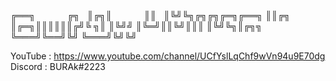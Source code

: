 ╔══╗             ╔╗  
║╔╗║             ║║  
║╚╝╚╗╔╗╔╗╔═╗╔══╗ ║║╔╗
║╔═╗║║║║║║╔╝╚ ╗║ ║╚╝╝
║╚═╝║║╚╝║║║ ║╚╝╚╗║╔╗╗
╚═══╝╚══╝╚╝ ╚═══╝╚╝╚╝

YouTube : https://www.youtube.com/channel/UCfYslLqChf9wVn94u9E70dg
Discord : BURAk#2223
